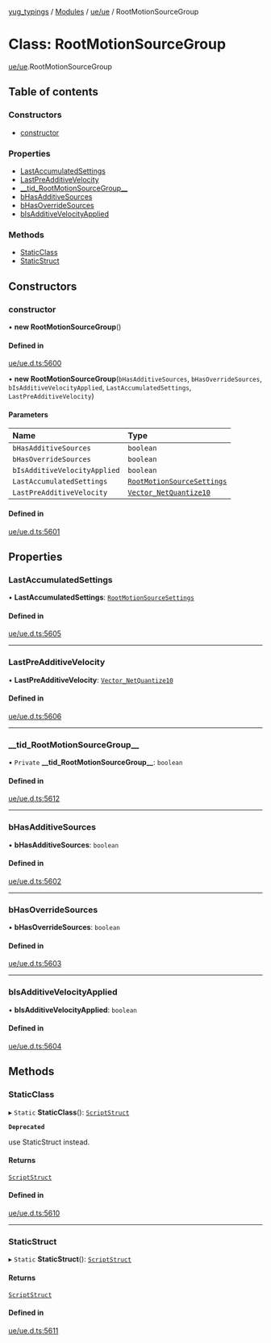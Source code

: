 [yug_typings](../README.md) / [Modules](../modules.md) / [ue/ue](../modules/ue_ue.md) / RootMotionSourceGroup

# Class: RootMotionSourceGroup

[ue/ue](../modules/ue_ue.md).RootMotionSourceGroup

## Table of contents

### Constructors

- [constructor](ue_ue.RootMotionSourceGroup.md#constructor)

### Properties

- [LastAccumulatedSettings](ue_ue.RootMotionSourceGroup.md#lastaccumulatedsettings)
- [LastPreAdditiveVelocity](ue_ue.RootMotionSourceGroup.md#lastpreadditivevelocity)
- [\_\_tid\_RootMotionSourceGroup\_\_](ue_ue.RootMotionSourceGroup.md#__tid_rootmotionsourcegroup__)
- [bHasAdditiveSources](ue_ue.RootMotionSourceGroup.md#bhasadditivesources)
- [bHasOverrideSources](ue_ue.RootMotionSourceGroup.md#bhasoverridesources)
- [bIsAdditiveVelocityApplied](ue_ue.RootMotionSourceGroup.md#bisadditivevelocityapplied)

### Methods

- [StaticClass](ue_ue.RootMotionSourceGroup.md#staticclass)
- [StaticStruct](ue_ue.RootMotionSourceGroup.md#staticstruct)

## Constructors

### constructor

• **new RootMotionSourceGroup**()

#### Defined in

[ue/ue.d.ts:5600](https://github.com/YugMetaverse/yug_typings/blob/b7d9b19/ue/ue.d.ts#L5600)

• **new RootMotionSourceGroup**(`bHasAdditiveSources`, `bHasOverrideSources`, `bIsAdditiveVelocityApplied`, `LastAccumulatedSettings`, `LastPreAdditiveVelocity`)

#### Parameters

| Name | Type |
| :------ | :------ |
| `bHasAdditiveSources` | `boolean` |
| `bHasOverrideSources` | `boolean` |
| `bIsAdditiveVelocityApplied` | `boolean` |
| `LastAccumulatedSettings` | [`RootMotionSourceSettings`](ue_ue.RootMotionSourceSettings.md) |
| `LastPreAdditiveVelocity` | [`Vector_NetQuantize10`](ue_ue.Vector_NetQuantize10.md) |

#### Defined in

[ue/ue.d.ts:5601](https://github.com/YugMetaverse/yug_typings/blob/b7d9b19/ue/ue.d.ts#L5601)

## Properties

### LastAccumulatedSettings

• **LastAccumulatedSettings**: [`RootMotionSourceSettings`](ue_ue.RootMotionSourceSettings.md)

#### Defined in

[ue/ue.d.ts:5605](https://github.com/YugMetaverse/yug_typings/blob/b7d9b19/ue/ue.d.ts#L5605)

___

### LastPreAdditiveVelocity

• **LastPreAdditiveVelocity**: [`Vector_NetQuantize10`](ue_ue.Vector_NetQuantize10.md)

#### Defined in

[ue/ue.d.ts:5606](https://github.com/YugMetaverse/yug_typings/blob/b7d9b19/ue/ue.d.ts#L5606)

___

### \_\_tid\_RootMotionSourceGroup\_\_

• `Private` **\_\_tid\_RootMotionSourceGroup\_\_**: `boolean`

#### Defined in

[ue/ue.d.ts:5612](https://github.com/YugMetaverse/yug_typings/blob/b7d9b19/ue/ue.d.ts#L5612)

___

### bHasAdditiveSources

• **bHasAdditiveSources**: `boolean`

#### Defined in

[ue/ue.d.ts:5602](https://github.com/YugMetaverse/yug_typings/blob/b7d9b19/ue/ue.d.ts#L5602)

___

### bHasOverrideSources

• **bHasOverrideSources**: `boolean`

#### Defined in

[ue/ue.d.ts:5603](https://github.com/YugMetaverse/yug_typings/blob/b7d9b19/ue/ue.d.ts#L5603)

___

### bIsAdditiveVelocityApplied

• **bIsAdditiveVelocityApplied**: `boolean`

#### Defined in

[ue/ue.d.ts:5604](https://github.com/YugMetaverse/yug_typings/blob/b7d9b19/ue/ue.d.ts#L5604)

## Methods

### StaticClass

▸ `Static` **StaticClass**(): [`ScriptStruct`](ue_ue.ScriptStruct.md)

**`Deprecated`**

use StaticStruct instead.

#### Returns

[`ScriptStruct`](ue_ue.ScriptStruct.md)

#### Defined in

[ue/ue.d.ts:5610](https://github.com/YugMetaverse/yug_typings/blob/b7d9b19/ue/ue.d.ts#L5610)

___

### StaticStruct

▸ `Static` **StaticStruct**(): [`ScriptStruct`](ue_ue.ScriptStruct.md)

#### Returns

[`ScriptStruct`](ue_ue.ScriptStruct.md)

#### Defined in

[ue/ue.d.ts:5611](https://github.com/YugMetaverse/yug_typings/blob/b7d9b19/ue/ue.d.ts#L5611)
